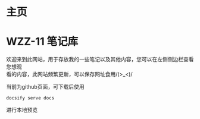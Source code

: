 # 主页
# WZZ-11 笔记库
欢迎来到此网站，用于存放我的一些笔记以及其他内容，您可以在左侧侧边栏查看您想观  
看的内容，此网站频繁更新，可以保存网址食用/(>_<)/

当前为github页面，可下载后使用  

`docsify serve docs`  

进行本地预览  
